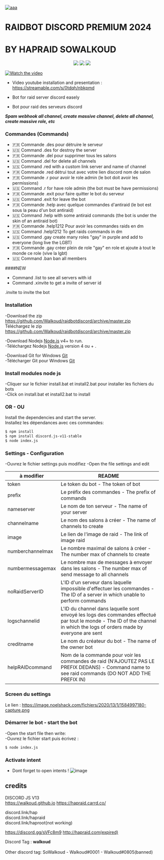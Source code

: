 [![aaa](https://media3.giphy.com/media/v1.Y2lkPTc5MGI3NjExZGUzYjk2NWE3NzZhZmRlNmYwMjk0OTY1OGIxNThiZmEzZWQwNGNjNyZlcD12MV9pbnRlcm5hbF9naWZzX2dpZklkJmN0PXM/TIj8cbzWYKnE9ul3ab/giphy.gif)](https://discord.link/hap)
# RAIDBOT DISCORD PREMIUM 2024
# BY HAPRAID SOWALKOUD


<p align="center">
<a href="https://discord.link/hap"><img src="https://img.shields.io/github/watchers/Walkoud/raidbotdiscord?logoColor=purple&style=social"></a>
  <a href="https://discord.link/hap"><img src="https://img.shields.io/github/last-commit/Walkoud/raidbotdiscord"></a>
<a href="https://discord.link/hap"><img src="https://img.shields.io/discord/736923536475684974?label=Join%20HΛP&logo=discord&style=flat-square"></a>

</p>

[![Watch the video](d)](https://streamable.com/s/0tdqh/nbkpmd)

- Video youtube installation and presentation : https://streamable.com/s/0tdqh/nbkpmd

- Bot for raid server discord easely
- Bot pour raid des serveurs discord

***Spam webhook all channel, create massive channel, delete all channel, create massive role, etc***

### Commandes (Commands)

  -  🇫🇷 Commande .des pour détruire le serveur
  - 🇺🇸 Command .des for destroy the server
  - 🇫🇷 Commande .del pour supprimer tous les salons
  -  🇺🇸 Command .del for delete all channels
  - 🇺🇸 Command .red with a custom link server and name of channel
- 🇫🇷 Commande .red détrui tout avec votre lien discord nom de salon
-  🇫🇷 Commande .r pour avoir le role admin (le bot doit avoir les permissions)
- 🇺🇸 Command .r for have role admin (the bot must be have permissions)
-    🇫🇷 Commande .exit pour faire quitter le bot du serveur
-   🇺🇸 Command .exit for leave the bot
-    🇫🇷 Commande .help avec quelque commandes d'antiraid (le bot est  sous la peau d'un bot antiraid)
- 🇺🇸 Command .help with some antiraid commands (the bot is under the skin of an antiraid bot)
-    🇫🇷 Commande .help1212 Pour avoir les commandes raids en dm 
- 🇺🇸 Command .help1212 To get raids commands in dm
- 🇺🇸 Command .gay create many roles "gay" in purple and add to everyone (long live the LGBT)
- 🇫🇷 Commande .gay créer plein de role "gay" en role et ajoute à tout le monde ce role (vive la lgbt)
- 🇺🇸 Command .ban ban all members

####NEW
- Command .list to see all servers with id
- Command .xinvite to get a invite of server id


.invite to invite the bot

### Installation
-Download the zip https://github.com/Walkoud/raidbotdiscord/archive/master.zip <br/>
Téléchargez le zip https://github.com/Walkoud/raidbotdiscord/archive/master.zip

-Download Nodejs [Node.js](https://nodejs.org/) v4+ to run. <br/>
-Téléchargez Nodejs  [Node.js](https://nodejs.org/) version 4 ou + .

-Download Git for Windows [Git](https://git-scm.com/download/win) <br/>
-Télécharger Git pour Windows [Git](https://git-scm.com/download/win) 




### Install modules node js

-Cliquer sur le fichier install.bat et install2.bat pour installer les fichiers du bots <br/>
-Click on install.bat et install2.bat to install 

### OR - OU

Install the dependencies and start the server. <br/>
Installez les dépendances avec ces commandes:

```sh
$ npm install
$ npm install discord.js-v11-stable
$ node index.js
```




### Settings - Configuration

-Ouvrez le fichier settings puis modifiez
-Open the file settings and edit

| à modifier | README |
| ------ | ------ |
| token | Le token du bot - The token of bot |
| prefix | Le préfix des commandes - The prefix of commands |
| nameserver | Le nom de ton serveur - The name of your server |
| channelname | Le nom des salons à créer - The name of channels to create |
| image | Le lien de l'image de raid - The link of image raid |
|numberchannelmax | Le nombre maximal de salons à créer - The number max of channels to create |
|numbermessagemax | Le nombre max de messages à envoyer dans les salons - The number max of send message to all channels |
|noRaidServerID | L'ID d'un serveur dans laquelle impossible d'effectuer les commandes - The ID of a server in which unable to perform commands |
|logschannelid | L'ID du channel dans laquelle sont envoyé les logs des commandes effectué par tout le monde - The ID of the channel in which the logs of orders made by everyone are sent |
| creditname| Le nom du créateur du bot - The name of the owner bot |
| helpRAIDcommand| Nom de la commande pour voir les commandes de raid (N'AJOUTEZ PAS LE PREFIX DEDANS) - Command name to see raid commands (DO NOT ADD THE PREFIX IN)  |


### Screen du settings
Le lien : https://image.noelshack.com/fichiers/2020/13/1/1584997180-capture.png

### Démarrer le bot - start the bot


-Open the start file then write:<br/>
-Ouvrez le fichier start puis écrivez : 
```sh
$ node index.js
```

### Activate intent

- Dont forget to open intents ! 
![image](https://user-images.githubusercontent.com/38588921/174448017-f0bbefb4-de8f-4010-93ce-55f2eb58fe6c.png)


## credits

DISCORD JS V13
<br>
https://walkoud.github.io
https://hapraid.carrd.co/ <br>

discord.link/hap <br/>
discord.link/hapraid <br/>
discord.link/haproot(not working) <br/>

https://discord.gg/sVFc8m9
http://hapraid.com(expired)

Discord Tag : **walkoud** <br/>
<br/>
Other discord tag: SoWalkoud - Walkoud#0001 - Walkoud#0805(banned) <br/>

